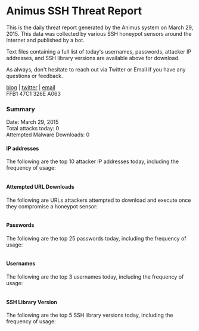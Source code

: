 # Animus SSH Threat Report

This is the daily threat report generated by the Animus system on March 29, 2015. This data was collected by various SSH honeypot sensors around the Internet and published by a bot.  

Text files containing a full list of today's usernames, passwords, attacker IP addresses, and SSH library versions are available above for download.  

As always, don't hesitate to reach out via Twitter or Email if you have any questions or feedback.  

[blog](http://morris.guru) | [twitter](https://twitter.com/andrew___morris) | [email](mailto:andrew@morris.guru)  
FFB1 47C1 326E A063  

### Summary

Date: March 29, 2015  
Total attacks today: 0  
Attempted Malware Downloads: 0 

#### IP addresses
The following are the top 10 attacker IP addresses today, including the frequency of usage:
```
```

#### Attempted URL Downloads
The following are URLs attackers attempted to download and execute once they compromise a honeypot sensor:
```
```

#### Passwords
The following are the top 25 passwords today, including the frequency of usage:
```
```

#### Usernames
The following are the top 3 usernames today, including the frequency of usage:
```
```

#### SSH Library Version
The following are the top 5 SSH library versions today, including the frequency of usage:
```
```
